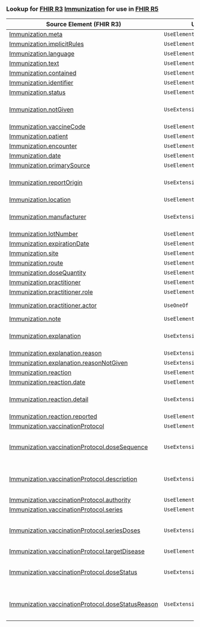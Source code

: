 ### Lookup for [FHIR R3](https://hl7.org/fhir/STU3/) [Immunization](https://hl7.org/fhir/STU3/Immunization.html) for use in [FHIR R5](https://hl7.org/fhir/R5/)

| Source Element (FHIR R3) | Usage | Target |
| -------------- | ----- | ------ |
| [Immunization.meta](https://hl7.org/fhir/STU3/Immunization.html#resource) | `UseElementSameName` | [Immunization.meta](https://hl7.org/fhir/R5/Immunization.html#resource) |
| [Immunization.implicitRules](https://hl7.org/fhir/STU3/Immunization.html#resource) | `UseElementSameName` | [Immunization.implicitRules](https://hl7.org/fhir/R5/Immunization.html#resource) |
| [Immunization.language](https://hl7.org/fhir/STU3/Immunization.html#resource) | `UseElementSameName` | [Immunization.language](https://hl7.org/fhir/R5/Immunization.html#resource) |
| [Immunization.text](https://hl7.org/fhir/STU3/Immunization.html#resource) | `UseElementSameName` | [Immunization.text](https://hl7.org/fhir/R5/Immunization.html#resource) |
| [Immunization.contained](https://hl7.org/fhir/STU3/Immunization.html#resource) | `UseElementSameName` | [Immunization.contained](https://hl7.org/fhir/R5/Immunization.html#resource) |
| [Immunization.identifier](https://hl7.org/fhir/STU3/Immunization.html#resource) | `UseElementSameName` | [Immunization.identifier](https://hl7.org/fhir/R5/Immunization.html#resource) |
| [Immunization.status](https://hl7.org/fhir/STU3/Immunization.html#resource) | `UseElementSameName` | [Immunization.status](https://hl7.org/fhir/R5/Immunization.html#resource) |
| [Immunization.notGiven](https://hl7.org/fhir/STU3/Immunization.html#resource) | `UseExtension` | [http://hl7.org/fhir/3.0/StructureDefinition/extension-Immunization.notGiven](StructureDefinition-ext-R3-Immunization.notGiven.html) |
| [Immunization.vaccineCode](https://hl7.org/fhir/STU3/Immunization.html#resource) | `UseElementSameName` | [Immunization.vaccineCode](https://hl7.org/fhir/R5/Immunization.html#resource) |
| [Immunization.patient](https://hl7.org/fhir/STU3/Immunization.html#resource) | `UseElementSameName` | [Immunization.patient](https://hl7.org/fhir/R5/Immunization.html#resource) |
| [Immunization.encounter](https://hl7.org/fhir/STU3/Immunization.html#resource) | `UseElementSameName` | [Immunization.encounter](https://hl7.org/fhir/R5/Immunization.html#resource) |
| [Immunization.date](https://hl7.org/fhir/STU3/Immunization.html#resource) | `UseElementRenamed` | [Immunization.occurrence[x]](https://hl7.org/fhir/R5/Immunization.html#resource) |
| [Immunization.primarySource](https://hl7.org/fhir/STU3/Immunization.html#resource) | `UseElementSameName` | [Immunization.primarySource](https://hl7.org/fhir/R5/Immunization.html#resource) |
| [Immunization.reportOrigin](https://hl7.org/fhir/STU3/Immunization.html#resource) | `UseExtension` | [http://hl7.org/fhir/3.0/StructureDefinition/extension-Immunization.reportOrigin](StructureDefinition-ext-R3-Immunization.reportOrigin.html) |
| [Immunization.location](https://hl7.org/fhir/STU3/Immunization.html#resource) | `UseElementSameName` | [Immunization.location](https://hl7.org/fhir/R5/Immunization.html#resource) |
| [Immunization.manufacturer](https://hl7.org/fhir/STU3/Immunization.html#resource) | `UseExtension` | [http://hl7.org/fhir/3.0/StructureDefinition/extension-Immunization.manufacturer](StructureDefinition-ext-R3-Immunization.manufacturer.html) |
| [Immunization.lotNumber](https://hl7.org/fhir/STU3/Immunization.html#resource) | `UseElementSameName` | [Immunization.lotNumber](https://hl7.org/fhir/R5/Immunization.html#resource) |
| [Immunization.expirationDate](https://hl7.org/fhir/STU3/Immunization.html#resource) | `UseElementSameName` | [Immunization.expirationDate](https://hl7.org/fhir/R5/Immunization.html#resource) |
| [Immunization.site](https://hl7.org/fhir/STU3/Immunization.html#resource) | `UseElementSameName` | [Immunization.site](https://hl7.org/fhir/R5/Immunization.html#resource) |
| [Immunization.route](https://hl7.org/fhir/STU3/Immunization.html#resource) | `UseElementSameName` | [Immunization.route](https://hl7.org/fhir/R5/Immunization.html#resource) |
| [Immunization.doseQuantity](https://hl7.org/fhir/STU3/Immunization.html#resource) | `UseElementSameName` | [Immunization.doseQuantity](https://hl7.org/fhir/R5/Immunization.html#resource) |
| [Immunization.practitioner](https://hl7.org/fhir/STU3/Immunization.html#resource) | `UseElementRenamed` | [Immunization.performer](https://hl7.org/fhir/R5/Immunization.html#resource) |
| [Immunization.practitioner.role](https://hl7.org/fhir/STU3/Immunization.html#resource) | `UseElementRenamed` | [Immunization.performer.function](https://hl7.org/fhir/R5/Immunization.html#resource) |
| [Immunization.practitioner.actor](https://hl7.org/fhir/STU3/Immunization.html#resource) | `UseOneOf` | [Immunization.performer.actor](https://hl7.org/fhir/R5/Immunization.html#resource)<br />[Immunization.performer.actor](https://hl7.org/fhir/R5/Immunization.html#resource) |
| [Immunization.note](https://hl7.org/fhir/STU3/Immunization.html#resource) | `UseElementSameName` | [Immunization.note](https://hl7.org/fhir/R5/Immunization.html#resource) |
| [Immunization.explanation](https://hl7.org/fhir/STU3/Immunization.html#resource) | `UseExtension` | [http://hl7.org/fhir/3.0/StructureDefinition/extension-Immunization.explanation](StructureDefinition-ext-R3-Immunization.explanation.html) |
| [Immunization.explanation.reason](https://hl7.org/fhir/STU3/Immunization.html#resource) | `UseExtensionFromAncestor` | - |
| [Immunization.explanation.reasonNotGiven](https://hl7.org/fhir/STU3/Immunization.html#resource) | `UseExtensionFromAncestor` | - |
| [Immunization.reaction](https://hl7.org/fhir/STU3/Immunization.html#resource) | `UseElementSameName` | [Immunization.reaction](https://hl7.org/fhir/R5/Immunization.html#resource) |
| [Immunization.reaction.date](https://hl7.org/fhir/STU3/Immunization.html#resource) | `UseElementSameName` | [Immunization.reaction.date](https://hl7.org/fhir/R5/Immunization.html#resource) |
| [Immunization.reaction.detail](https://hl7.org/fhir/STU3/Immunization.html#resource) | `UseExtension` | [http://hl7.org/fhir/3.0/StructureDefinition/extension-Immunization.reaction.detail](StructureDefinition-ext-R3-Immunization.re.detail.html) |
| [Immunization.reaction.reported](https://hl7.org/fhir/STU3/Immunization.html#resource) | `UseElementSameName` | [Immunization.reaction.reported](https://hl7.org/fhir/R5/Immunization.html#resource) |
| [Immunization.vaccinationProtocol](https://hl7.org/fhir/STU3/Immunization.html#resource) | `UseElementRenamed` | [Immunization.protocolApplied](https://hl7.org/fhir/R5/Immunization.html#resource) |
| [Immunization.vaccinationProtocol.doseSequence](https://hl7.org/fhir/STU3/Immunization.html#resource) | `UseExtension` | [http://hl7.org/fhir/3.0/StructureDefinition/extension-Immunization.vaccinationProtocol.doseSequence](StructureDefinition-ext-R3-Immunization.va.doseSequence.html) |
| [Immunization.vaccinationProtocol.description](https://hl7.org/fhir/STU3/Immunization.html#resource) | `UseExtension` | [http://hl7.org/fhir/3.0/StructureDefinition/extension-Immunization.vaccinationProtocol.description](StructureDefinition-ext-R3-Immunization.va.description.html) |
| [Immunization.vaccinationProtocol.authority](https://hl7.org/fhir/STU3/Immunization.html#resource) | `UseElementRenamed` | [Immunization.protocolApplied.authority](https://hl7.org/fhir/R5/Immunization.html#resource) |
| [Immunization.vaccinationProtocol.series](https://hl7.org/fhir/STU3/Immunization.html#resource) | `UseElementRenamed` | [Immunization.protocolApplied.series](https://hl7.org/fhir/R5/Immunization.html#resource) |
| [Immunization.vaccinationProtocol.seriesDoses](https://hl7.org/fhir/STU3/Immunization.html#resource) | `UseExtension` | [http://hl7.org/fhir/3.0/StructureDefinition/extension-Immunization.vaccinationProtocol.seriesDoses](StructureDefinition-ext-R3-Immunization.va.seriesDoses.html) |
| [Immunization.vaccinationProtocol.targetDisease](https://hl7.org/fhir/STU3/Immunization.html#resource) | `UseElementRenamed` | [Immunization.protocolApplied.targetDisease](https://hl7.org/fhir/R5/Immunization.html#resource) |
| [Immunization.vaccinationProtocol.doseStatus](https://hl7.org/fhir/STU3/Immunization.html#resource) | `UseExtension` | [http://hl7.org/fhir/3.0/StructureDefinition/extension-Immunization.vaccinationProtocol.doseStatus](StructureDefinition-ext-R3-Immunization.va.doseStatus.html) |
| [Immunization.vaccinationProtocol.doseStatusReason](https://hl7.org/fhir/STU3/Immunization.html#resource) | `UseExtension` | [http://hl7.org/fhir/3.0/StructureDefinition/extension-Immunization.vaccinationProtocol.doseStatusReason](StructureDefinition-ext-R3-Immunization.va.doseStatusReason.html) |
